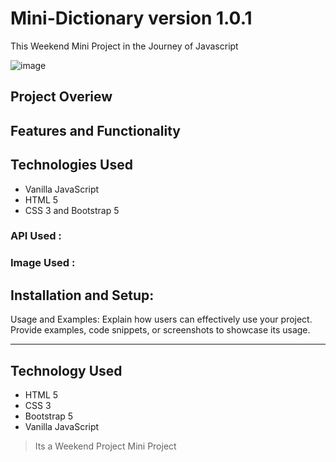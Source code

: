 
# Mini-Dictionary version 1.0.1

This Weekend Mini Project in the Journey of Javascript


![image](https://user-images.githubusercontent.com/48924562/232842600-c3d00f09-3a04-4e1a-a2b1-ba0b933d9f8c.png)

## Project Overiew


## Features and Functionality

## Technologies Used

 -  Vanilla JavaScript
 - HTML 5 
 - CSS 3 and Bootstrap 5
 ### API Used :
 ### Image Used :

## Installation and Setup: 

Usage and Examples: Explain how users can effectively use your project. Provide examples, code snippets, or screenshots to showcase its usage.

______________
## Technology Used 

 - HTML 5 
 -  CSS 3 
 - Bootstrap 5 
 - Vanilla JavaScript


> Its a Weekend Project Mini Project




